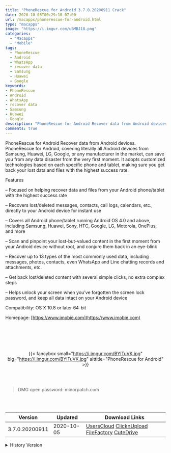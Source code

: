 ```yaml
---
title: "PhoneRescue for Android 3.7.0.20200911 Crack"
date: 2020-10-05T00:29:10-07:00
url: /macapps/phonerescue-for-android.html
type: "macapps"
image: "https://i.imgur.com/uBMBJ18.png"
categories:
  - "Macapps"
  - "Mobile"
tags:
  - PhoneRescue
  - Android
  - WhatsApp
  - recover data
  - Samsung
  - Huawei
  - Google
keywords:
- PhoneRescue
- Android
- WhatsApp
- recover data
- Samsung
- Huawei
- Google
description: "PhoneRescue for Android Recover data from Android devices. PhoneRescue for Android, covering literally all Android devices from Samsung, Huawei, LG, Google, or any manufacturer in the market"
comments: true
---
```


PhoneRescue for Android Recover data from Android devices. PhoneRescue for Android, covering literally all Android devices from Samsung, Huawei, LG, Google, or any manufacturer in the market, can save you from any data disaster from the very first moment. It adopts customized technologies based on each specific phone and tablet, making sure you get back your lost data and files with the highest success rate.

Features

– Focused on helping recover data and files from your Android phone/tablet with the highest success rate

– Recovers lost/deleted messages, contacts, call logs, calendars, etc., directly to your Android device for instant use

– Covers all Android phone/tablet running Android OS 4.0 and above, including Samsung, Huawei, Sony, HTC, Google, LG, Motorola, OnePlus, and more

– Scan and pinpoint your lost-but-valued content in the first moment from your Android device without root, and conjure them back in an eye-blink

– Recover up to 13 types of the most commonly used data, including messages, photos, contacts, even WhatsApp and Line chatting records and attachments, etc.

– Get back lost/deleted content with several simple clicks, no extra complex steps

– Helps unlock your screen when you’ve forgotten the screen lock password, and keep all data intact on your Android device



Compatibility: OS X 10.8 or later 64-bit

Homepage:  [https://www.imobie.com](https://www.imobie.com)

<br/>
<br/>
<script async src="https://pagead2.googlesyndication.com/pagead/js/adsbygoogle.js"></script>
<ins class="adsbygoogle"
     style="display:block; text-align:center;"
     data-ad-layout="in-article"
     data-ad-format="fluid"
     data-ad-client="ca-pub-8746275014476192"
     data-ad-slot="5144997159"></ins>
<script>
     (adsbygoogle = window.adsbygoogle || []).push({});
</script>
<br/>
<br/>


<center>

{{< fancybox small="https://i.imgur.com/BYlTuVK.jpg" big="https://i.imgur.com/BYlTuVK.jpg" alttitle="PhoneRescue for Android" >}}

</center>

<br/>
<br/>


> DMG open password: minorpatch.com

<br/>

<br/>
<div id="history_version" class="history_version">

| Version | Updated | Download Links |
| ---- | ---- | ---- |
| 3.7.0.20200911 | 2020-10-05 | [UsersCloud](https://ouo.io/109QtSw)   [ClicknUpload](https://ouo.io/rxMJ2C)   [FileFactory](https://ouo.io/qkUrmG)   [CuteDrive](https://ouo.io/rQ7jih) |
<details>
<summary>History Version</summary>

| Version | Updated | Download Links |
| ---- | ---- | ---- |
| 3.7.0.20200722 | 2020-07-26 | [UsersCloud](https://ouo.io/xNOgFFI)   [ClicknUpload](https://ouo.io/LOzlHN)   [FileFactory](https://ouo.io/aCLzJJL)   [CuteDrive](https://ouo.io/YOdhPn) |
| 3.7.0.20200526 | 2020-06-19 | [UsersCloud](https://ouo.io/j2JH1G)   [ClicknUpload](https://ouo.io/WKm4en)   [FileFactory](https://ouo.io/4x40Cl)   [CuteDrive](https://ouo.io/8mg5F6) |
| 3.7.0.20200424 | 2020-04-29 | [UsersCloud](https://ouo.io/s7fgsy)   [ClicknUpload](https://ouo.io/3dq7Hi)   [FileFactory](https://ouo.io/UpvDMp)   [CuteDrive](https://ouo.io/5z2zyf) |
</details>

</div>
